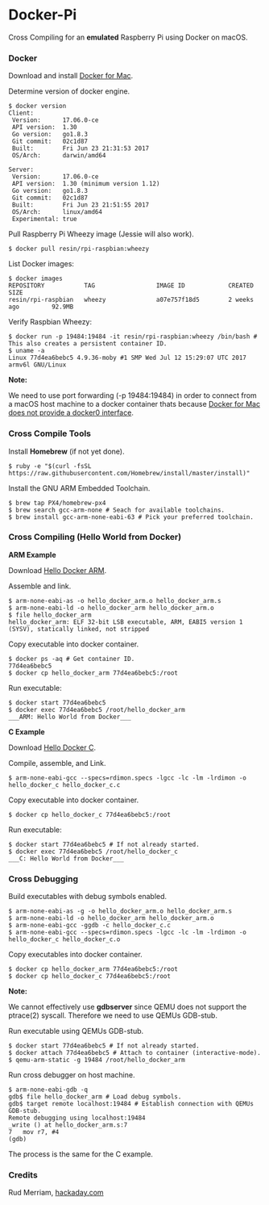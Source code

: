 # Docker-Pi
Cross Compiling for an **emulated** Raspberry Pi using Docker on macOS.

### Docker

Download and install [Docker for Mac](https://store.docker.com/editions/community/docker-ce-desktop-mac).

Determine version of docker engine.

```
$ docker version
Client:
 Version:      17.06.0-ce
 API version:  1.30
 Go version:   go1.8.3
 Git commit:   02c1d87
 Built:        Fri Jun 23 21:31:53 2017
 OS/Arch:      darwin/amd64

Server:
 Version:      17.06.0-ce
 API version:  1.30 (minimum version 1.12)
 Go version:   go1.8.3
 Git commit:   02c1d87
 Built:        Fri Jun 23 21:51:55 2017
 OS/Arch:      linux/amd64
 Experimental: true
```

Pull Raspberry Pi Wheezy image (Jessie will also work).

```
$ docker pull resin/rpi-raspbian:wheezy
```

List Docker images:

```
$ docker images
REPOSITORY           TAG                 IMAGE ID            CREATED             SIZE
resin/rpi-raspbian   wheezy              a07e757f18d5        2 weeks ago         92.9MB
```

Verify Raspbian Wheezy:

```
$ docker run -p 19484:19484 -it resin/rpi-raspbian:wheezy /bin/bash # This also creates a persistent container ID.
$ uname -a
Linux 77d4ea6bebc5 4.9.36-moby #1 SMP Wed Jul 12 15:29:07 UTC 2017 armv6l GNU/Linux
```

**Note:**

We need to use port forwarding (-p 19484:19484) in order to connect from a macOS host machine to a docker container thats because [Docker for Mac does not provide a docker0 interface](https://github.com/docker/docker/issues/22753).

### Cross Compile Tools

Install **Homebrew** (if not yet done).

```
$ ruby -e "$(curl -fsSL https://raw.githubusercontent.com/Homebrew/install/master/install)"
```

Install the GNU ARM Embedded Toolchain.

```
$ brew tap PX4/homebrew-px4
$ brew search gcc-arm-none # Seach for available toolchains.
$ brew install gcc-arm-none-eabi-63 # Pick your preferred toolchain.
```

### Cross Compiling (Hello World from Docker)

**ARM Example**

Download [Hello Docker ARM](https://raw.githubusercontent.com/b2bSec/OSX-RPI-ARM/master/hello_docker_arm.s).

Assemble and link.

```
$ arm-none-eabi-as -o hello_docker_arm.o hello_docker_arm.s
$ arm-none-eabi-ld -o hello_docker_arm hello_docker_arm.o
$ file hello_docker_arm
hello_docker_arm: ELF 32-bit LSB executable, ARM, EABI5 version 1 (SYSV), statically linked, not stripped
```

Copy executable into docker container.

```
$ docker ps -aq # Get container ID.
77d4ea6bebc5
$ docker cp hello_docker_arm 77d4ea6bebc5:/root
```

Run executable:

```
$ docker start 77d4ea6bebc5
$ docker exec 77d4ea6bebc5 /root/hello_docker_arm
___ARM: Hello World from Docker___
```

**C Example**

Download [Hello Docker C](https://raw.githubusercontent.com/b2bSec/OSX-RPI-ARM/master/hello_docker_c.c).

Compile, assemble, and Link.

```
$ arm-none-eabi-gcc --specs=rdimon.specs -lgcc -lc -lm -lrdimon -o hello_docker_c hello_docker_c.c
```

Copy executable into docker container.

```
$ docker cp hello_docker_c 77d4ea6bebc5:/root
```

Run executable:

```
$ docker start 77d4ea6bebc5 # If not already started.
$ docker exec 77d4ea6bebc5 /root/hello_docker_c
___C: Hello World from Docker___
```

### Cross Debugging

Build executables with debug symbols enabled.

```
$ arm-none-eabi-as -g -o hello_docker_arm.o hello_docker_arm.s
$ arm-none-eabi-ld -o hello_docker_arm hello_docker_arm.o
$ arm-none-eabi-gcc -ggdb -c hello_docker_c.c
$ arm-none-eabi-gcc --specs=rdimon.specs -lgcc -lc -lm -lrdimon -o hello_docker_c hello_docker_c.o
```

Copy executables into docker container.

```
$ docker cp hello_docker_arm 77d4ea6bebc5:/root
$ docker cp hello_docker_c 77d4ea6bebc5:/root
```

**Note:**

We cannot effectively use **gdbserver** since QEMU does not support the ptrace(2) syscall.
Therefore we need to use QEMUs GDB-stub.

Run executable using QEMUs GDB-stub.

```
$ docker start 77d4ea6bebc5 # If not already started.
$ docker attach 77d4ea6bebc5 # Attach to container (interactive-mode).
$ qemu-arm-static -g 19484 /root/hello_docker_arm
```

Run cross debugger on host machine.

```
$ arm-none-eabi-gdb -q
gdb$ file hello_docker_arm # Load debug symbols.
gdb$ target remote localhost:19484 # Establish connection with QEMUs GDB-stub.
Remote debugging using localhost:19484
_write () at hello_docker_arm.s:7
7	mov r7, #4
(gdb)
```

The process is the same for the C example.

### Credits

Rud Merriam, [hackaday.com](http://hackaday.com/2016/02/03/code-craft-cross-compiling-for-the-raspberry-pi/)

